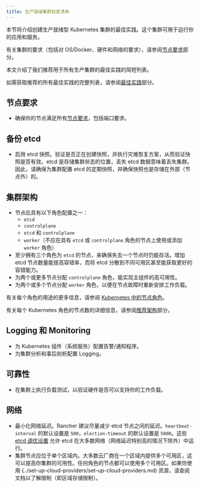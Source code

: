 ```yaml
---
title: 生产就绪集群检查清单
---
```


<head>
  <link rel="canonical" href="https://ranchermanager.docs.rancher.com/zh/how-to-guides/new-user-guides/kubernetes-clusters-in-rancher-setup/checklist-for-production-ready-clusters"/>
</head>

本节将介绍创建生产就绪型 Kubernetes 集群的最佳实践。这个集群可用于运行你的应用和服务。

有关集群的要求（包括对 OS/Docker、硬件和网络的要求），请参阅[节点要求](../node-requirements.md)部分。

本文介绍了我们推荐用于所有生产集群的最佳实践的简短列表。

如需获取推荐的所有最佳实践的完整列表，请参阅[最佳实践](../../installation-and-upgrade/best-practices/best-practices.md)部分。

## 节点要求

- 确保你的节点满足所有[节点要求](../node-requirements.md)，包括端口要求。

## 备份 etcd

* 启用 etcd 快照。验证是否正在创建快照，并执行灾难恢复方案，从而验证快照是否有效。etcd 是存储集群状态的位置，丢失 etcd 数据意味着丢失集群。因此，请确保为集群配置 etcd 的定期快照，并确保快照也是存储在外部（节点外）的。

## 集群架构

* 节点应具有以下角色配置之一：
   * `etcd`
   * `controlplane`
   * `etcd` 和 `controlplane`
   * `worker`（不应在具有 `etcd` 或 `controlplane` 角色的节点上使用或添加 `worker` 角色）
* 至少拥有三个角色为 `etcd` 的节点，来确保失去一个节点时仍能存活。增加 etcd 节点数量能提高容错率，而将 etcd 分散到不同可用区甚至能获取更好的容错能力。
* 为两个或更多节点分配 `controlplane` 角色，能实现主组件的高可用性。
* 为两个或多个节点分配 `worker` 角色，以便在节点故障时重新安排工作负载。

有关每个角色的用途的更多信息，请参阅 [Kubernetes 中的节点角色](roles-for-nodes-in-kubernetes.md)。

有关每个 Kubernetes 角色的节点数的详细信息，请参阅[推荐架构](../../about-rancher/architecture/recommendations.md)部分。

## Logging 和 Monitoring

* 为 Kubernetes 组件（系统服务）配置告警/通知程序。
* 为集群分析和事后剖析配置 Logging。

## 可靠性

* 在集群上执行负载测试，以验证硬件是否可以支持你的工作负载。

## 网络

* 最小化网络延迟。Rancher 建议尽量减少 etcd 节点之间的延迟。`heartbeat-interval` 的默认设置是 `500`，`election-timeout` 的默认设置是 `5000`。这些 [etcd 调优设置](https://etcd.io/docs/v3.5/tuning/) 允许 etcd 在大多数网络（网络延迟特别高的情况下除外）中运行。
* 集群节点应位于单个区域内。大多数云厂商在一个区域内提供多个可用区，这可以提高你集群的可用性。任何角色的节点都可以使用多个可用区。如果你使用 (../set-up-cloud-providers/set-up-cloud-providers.md) 资源，请查阅文档以了解限制（即区域存储限制）。
